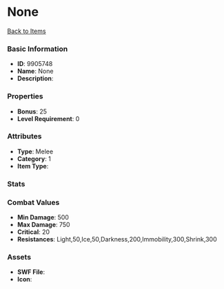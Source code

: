 # None



[Back to Items](../items.md)

### Basic Information

- **ID**: 9905748
- **Name**: None
- **Description**: 

### Properties

- **Bonus**: 25
- **Level Requirement**: 0

### Attributes

- **Type**: Melee
- **Category**: 1
- **Item Type**: 

### Stats


### Combat Values

- **Min Damage**: 500
- **Max Damage**: 750
- **Critical**: 20
- **Resistances**: Light,50,Ice,50,Darkness,200,Immobility,300,Shrink,300

### Assets

- **SWF File**: 
- **Icon**: 

